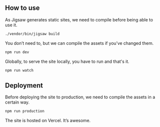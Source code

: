 ## How to use

As Jigsaw generates static sites, we need to compile before being able to use it.

```bash
./vendor/bin/jigsaw build
```

You don’t need to, but we can compile the assets if you’ve changed them.

```bash
npm run dev
```

Globally, to serve the site locally, you have to run and that's it.

```bash
npm run watch
```

## Deployment

Before deploying the site to production, we need to compile the assets in a certain way.

```bash
npm run production
```

The site is hosted on Vercel. It’s awesome.
